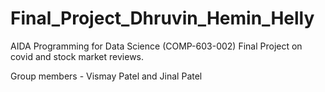# Final_Project_Dhruvin_Hemin_Helly
AIDA Programming for Data Science (COMP-603-002) Final Project on covid and stock market reviews.

Group members - Vismay Patel and Jinal Patel